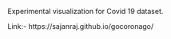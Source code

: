 <p> Experimental visualization for Covid 19 dataset.</p>
Link:- https://sajanraj.github.io/gocoronago/
